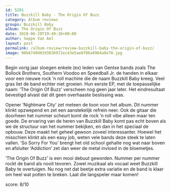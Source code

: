 ```yaml
---
id: 5291
title: Buzzkill Baby - The Origin Of Buzz
category: Album reviews
groups: Buzzkill Baby
album: The Origin Of Buzz
date: 2018-06-28T19:49:38+00:00
author: Seppe Van Ael
layout: post
permalink: /album-review/review-buzzkill-baby-the-origin-of-buzz/
image: 90b8749d03d3036972ec43e5ae8f06a9904a8e70.jpg
---
```

Begin vorig jaar sloegen enkele (ex) leden van Gentse bands zoals The Bollock Brothers, Southern Voodoo en Speedball Jr. de handen in elkaar voor een nieuwe rock ’n roll machine die de naam Buzzkill Baby kreeg. Veel gras liet de band echter niet groeien. Hun eerste EP, met de toepasselijke naam: ‘The Origin Of Buzz’ verscheen nog geen jaar later. Het eindresultaat bevestigd alvast dat dit geen overhaaste beslissing was.

Opener ‘Nightmare City’ zet meteen de toon voor het album. Dit nummer klinkt opzwepend en zet een aanstekelijk refrein neer. Ook de gitaar die doorheen het nummer scheurt komt de rock ’n roll vibe alleen maar ten goede. De ervaring van de heren van Buzzkill Baby komt pas echt boven als we de structuur van het nummer bekijken, en dan in het speciaal de opbouw. Deze maakt het geheel gewoon zoveel interessanter. Hoewel het misschien klinkt als een easy job, weten vele bands deze steek te laten vallen. ‘So Sorry For You’ brengt het old school gehalte nog wat naar boven en afsluiter ‘Addiction’ zet dan weer de metal invloed in de bloemetjes.

‘The Origin Of Buzz’ is een mooi debuut geworden. Nummer per nummer rockt de band als nooit tevoren. Zowel muzikaal als vocaal weet Buzzkill Baby te overtuigen. Nu nog net dat beetje extra variatie en de band is klaar om heel wat potten te breken. Laat die langspeler maar komen!

score: 8/10
